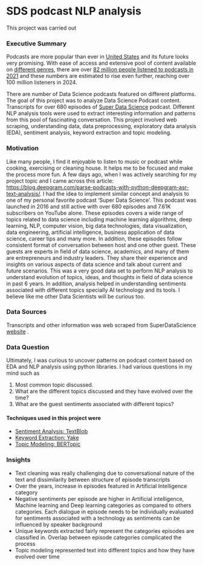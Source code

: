 
# SDS podcast NLP analysis

This project was carried out 

### Executive Summary

Podcasts are more popular than ever in [United States](https://www.statista.com/chart/10713/podcast-listeners-in-the-united-states/) and its future looks very promising. With ease of access and extensive pool of content available on [different genres](https://www.buzzsprout.com/blog/podcast-statistics), there are over [82 million people listened to podcasts in 2021](https://www.statista.com/topics/3170/podcasting/#topicOverview) and these numbers are estimated to rise even further, reaching over 100 million listeners in 2024. 

There are number of Data Science podcasts featured on different platforms. The goal of this project was to analyze Data Science Podcast content. Transcripts for over 680 episodes of [Super Data Science](https://www.superdatascience.com/podcast) podcast. Different NLP analysis tools were used to extract interesting information and patterns from this pool of fascinating conversation. This project involved web scraping, understanding data, data preprocessing, exploratory data analysis (EDA), sentiment analysis, keyword extraction and topic modeling.

### Motivation

Like many people, I find it enjoyable to listen to music or podcast while cooking, exercising or cleaning house. It helps me to be focused and make the process more fun. A few days ago, when I was actively searching for my project topic and I came across this article: https://blog.deepgram.com/parse-podcasts-with-python-deepgram-asr-text-analysis/. I had the idea to implement similar concept and analysis to one of my personal favorite podcast ‘Super Data Science’. This podcast was launched in 2016 and still active with over 680 episodes and 7.61K subscribers on YouTube alone. These episodes covers a wide range of topics related to data science including machine learning algorithms, deep learning, NLP, computer vision, big data technologies, data visualization, data engineering, artificial intelligence, business application of data science, career tips and many more. In addition, these episodes follow consistent format of conversation between host and one other guest. These guests are experts in field of data science, academics, and many of them are entrepreneurs and industry leaders. They share their experience and insights on various aspects of data science and talk about current and future scenarios. 
This was a very good data set to perform NLP analysis to understand evolution of topics, ideas, and thoughts in field of data science in past 6 years. In addition, analysis helped in understanding sentiments associated with different topics specially AI technology and its tools. I believe like me other Data Scientists will be curious too.

### Data Sources

Transcripts and other information was web scraped from SuperDataScience [website](https://www.superdatascience.com/podcast)  .

### Data Question

Ultimately, I was curious to uncover patterns on podcast content based on EDA and NLP analysis using python libraries. I had various questions in my mind such as
1.	Most common topic discussed.
2.	What are the different topics discussed and they have evolved over the time? 
3.	What are the guest sentiments associated with different topics? 

#### Techniques used in this project were

* [Sentiment Analysis: TextBlob](https://textblob.readthedocs.io/en/dev/)
* [Keyword Extraction: Yake](https://github.com/LIAAD/yake)
* [Topic Modeling: BERTopic](https://maartengr.github.io/BERTopic/index.html)


### Insights

* Text cleaning was really challenging due to conversational nature of the text and dissimilarity between structure of episode transcripts 
* Over the years, increase in episodes featured in Artificial Intelligence category
* Negative sentiments per episode are higher in Artificial intelligence, Machine learning and Deep learning categories as compared to others categories. Each dialogue in episode needs to be   individually evaluated for sentiments associated with a technology as sentiments can be influenced by speaker background
* Unique keywords extracted fairly represent the categories episodes are classified in.  Overlap between episode categories complicated the process
* Topic modeling represented text into different topics and how they have evolved over time
